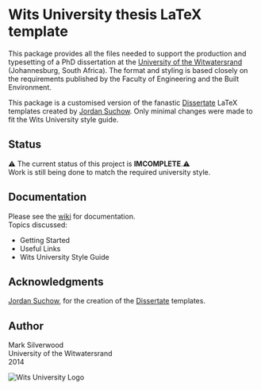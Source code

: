 # Wits University thesis LaTeX template

This package provides all the files needed to support the production and typesetting of a PhD dissertation at the [University of the Witwatersrand](http://www.wits.ac.za/) (Johannesburg, South Africa). The format and styling is based closely on the requirements published by the Faculty of Engineering and the Built Environment.
  
This package is a customised version of the fanastic [Dissertate](https://github.com/suchow/Dissertate) LaTeX templates created by [Jordan Suchow](https://github.com/suchow). Only minimal changes were made to fit the Wits University style guide.

## Status
:warning: The current status of this project is **IMCOMPLETE**.:warning:  
Work is still being done to match the required university style. 

## Documentation
Please see the [wiki](https://github.com/SlicedSilver/WitsUniversity-TeXTemplate/wiki) for documentation.  
Topics discussed:
* Getting Started
* Useful Links
* Wits University Style Guide

## Acknowledgments
[Jordan Suchow](https://github.com/suchow), for the creation of the [Dissertate](https://github.com/suchow/Dissertate) templates.  

## Author
Mark Silverwood  
University of the Witwatersrand  
2014  
  
![Wits University Logo](http://cl.ly/image/1I1X1j2G2W3l/WitsLogoSmall.jpg)
